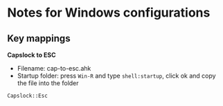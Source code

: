 # Notes for Windows configurations

## Key mappings

**Capslock to ESC**

- Filename: cap-to-esc.ahk
- Startup folder: press `Win-R` and type `shell:startup`, click ok and copy the file into the folder

```
Capslock::Esc
```
